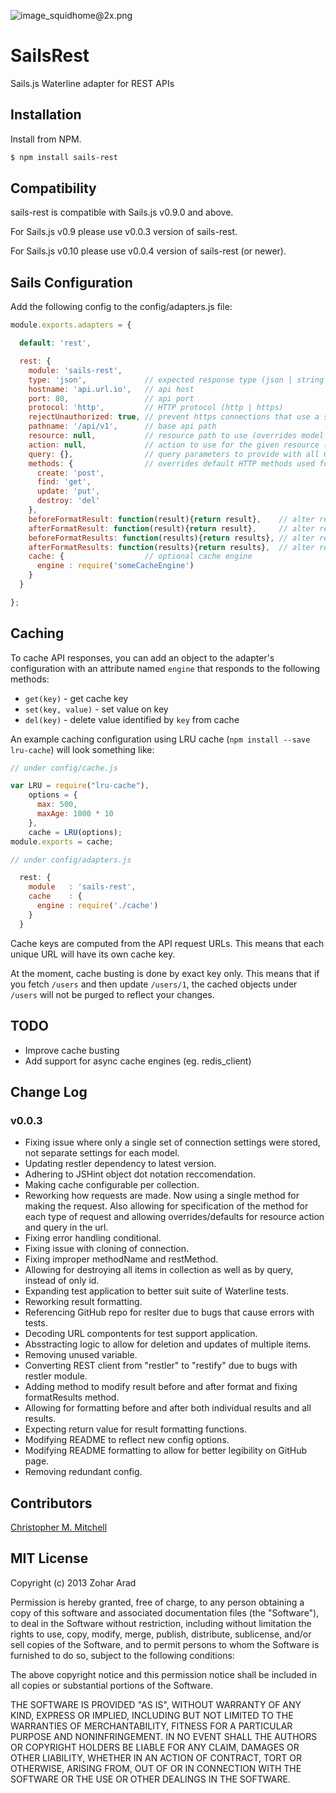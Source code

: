 ![image_squidhome@2x.png](http://i.imgur.com/RIvu9.png) 

# SailsRest

Sails.js Waterline adapter for REST APIs

## Installation

Install from NPM.

```bash
$ npm install sails-rest
```

## Compatibility

sails-rest is compatible with Sails.js v0.9.0 and above.

For Sails.js v0.9 please use v0.0.3 version of sails-rest.
 
For Sails.js v0.10 please use v0.0.4 version of sails-rest (or newer).

## Sails Configuration

Add the following config to the config/adapters.js file:

```javascript
module.exports.adapters = {

  default: 'rest',

  rest: {
    module: 'sails-rest',
    type: 'json',             // expected response type (json | string | http)
    hostname: 'api.url.io',   // api host
    port: 80,                 // api port
    protocol: 'http',         // HTTP protocol (http | https)
    rejectUnauthorized: true, // prevent https connections that use a self-signed certificate
    pathname: '/api/v1',      // base api path
    resource: null,           // resource path to use (overrides model name)
    action: null,             // action to use for the given resource ([resource]/run)
    query: {},                // query parameters to provide with all GET requests
    methods: {                // overrides default HTTP methods used for each CRUD action
      create: 'post',
      find: 'get',
      update: 'put',
      destroy: 'del'
    },
    beforeFormatResult: function(result){return result},    // alter result prior to formatting
    afterFormatResult: function(result){return result},     // alter result after formatting
    beforeFormatResults: function(results){return results}, // alter results prior to formatting
    afterFormatResults: function(results){return results},  // alter results after formatting
    cache: {                  // optional cache engine
      engine : require('someCacheEngine')
    }
  }

};
```

## Caching

To cache API responses, you can add an object to the adapter's configuration with an attribute named `engine` that responds
to the following methods:

* `get(key)` - get cache key
* `set(key, value)` - set value on key
* `del(key)` - delete value identified by `key` from cache

An example caching configuration using LRU cache (`npm install --save lru-cache`) will look something like:

```javascript
// under config/cache.js

var LRU = require("lru-cache"),
    options = {
      max: 500,
      maxAge: 1000 * 10
    },
    cache = LRU(options);
module.exports = cache;

// under config/adapters.js

  rest: {
    module   : 'sails-rest',
    cache    : {
      engine : require('./cache')
    }
  }
```

Cache keys are computed from the API request URLs. This means that each unique URL will have its own cache key.

At the moment, cache busting is done by exact key only. This means that if you fetch `/users` and then update
`/users/1`, the cached objects under `/users` will not be purged to reflect your changes.

## TODO

* Improve cache busting
* Add support for async cache engines (eg. redis_client)

## Change Log

### v0.0.3

* Fixing issue where only a single set of connection settings were stored, not separate settings for each model.
* Updating restler dependency to latest version.
* Adhering to JSHint object dot notation reccomendation.
* Making cache configurable per collection.
* Reworking how requests are made. Now using a single method for making the request. Also allowing for specification of the method for each type of request and allowing overrides/defaults for resource action and query in the url.
* Fixing error handling conditional.
* Fixing issue with cloning of connection.
* Fixing improper methodName and restMethod.
* Allowing for destroying all items in collection as well as by query, instead of only id.
* Expanding test application to better suit suite of Waterline tests.
* Reworking result formatting.
* Referencing GitHub repo for reslter due to bugs that cause errors with tests.
* Decoding URL compontents for test support application.
* Absstracting logic to allow for deletion and updates of multiple items.
* Removing unused variable.
* Converting REST client from "restler" to "restify" due to bugs with restler module.
* Adding method to modify result before and after format and fixing formatResults method.
* Allowing for formatting before and after both individual results and all results.
* Expecting return value for result formatting functions.
* Modifying README to reflect new config options.
* Modifying README formatting to allow for better legibility on GitHub page.
* Removing redundant config.

## Contributors

[Christopher M. Mitchell](https://github.com/divThis)

## MIT License

Copyright (c) 2013 Zohar Arad

Permission is hereby granted, free of charge, to any person obtaining
a copy of this software and associated documentation files (the
"Software"), to deal in the Software without restriction, including
without limitation the rights to use, copy, modify, merge, publish,
distribute, sublicense, and/or sell copies of the Software, and to
permit persons to whom the Software is furnished to do so, subject to
the following conditions:

The above copyright notice and this permission notice shall be
included in all copies or substantial portions of the Software.

THE SOFTWARE IS PROVIDED "AS IS", WITHOUT WARRANTY OF ANY KIND,
EXPRESS OR IMPLIED, INCLUDING BUT NOT LIMITED TO THE WARRANTIES OF
MERCHANTABILITY, FITNESS FOR A PARTICULAR PURPOSE AND
NONINFRINGEMENT. IN NO EVENT SHALL THE AUTHORS OR COPYRIGHT HOLDERS BE
LIABLE FOR ANY CLAIM, DAMAGES OR OTHER LIABILITY, WHETHER IN AN ACTION
OF CONTRACT, TORT OR OTHERWISE, ARISING FROM, OUT OF OR IN CONNECTION
WITH THE SOFTWARE OR THE USE OR OTHER DEALINGS IN THE SOFTWARE.

